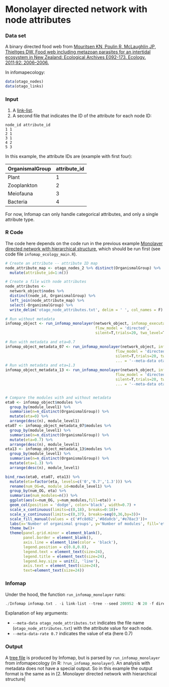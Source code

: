 # Monolayer directed network with node attributes

### Data set
A binary directed food web from [Mouritsen KN, Poulin R, McLaughlin JP, Thieltges DW. Food web including metazoan parasites for an intertidal ecosystem in New Zealand: Ecological Archives E092-173. Ecology. 2011;92: 2006–2006.](https://esajournals-onlinelibrary-wiley-com.ezproxy.bgu.ac.il/doi/abs/10.1890/11-0371.1)

In infomapecology:
```R
data(otago_nodes)
data(otago_links)
```

### Input
1. A [link-list](https://www.mapequation.org/infomap/#InputLinkList).
2. A second file that indicates the ID of the attribute for each node ID:

```
node_id attribute_id
1 1
2 1
3 1
4 2
5 3
```

In this example, the attribute IDs are (example with first four):

|OrganismalGroup | attribute_id|
|---|---|
|Plant   |                   1|
|Zooplankton|                2|
|Meiofauna   |               3|
|Bacteria     |              4|

For now, Infomap can only handle categorical attributes, and only a single attribute type.

### R Code
The code here depends on the code run in the previous example [Monolayer directed network with hierarchical structure](docs/hypothesis_test.md), which should be run first (see code file `infomap_ecology_main.R`).
```R
# Create an attribute -- attribute ID map
node_attribute_map <- otago_nodes_2 %>% distinct(OrganismalGroup) %>%
  mutate(attribute_id=1:n())

# Create a file with node attributes
node_attributes <-
  network_object$nodes %>%
  distinct(node_id, OrganismalGroup) %>%
  left_join(node_attribute_map) %>%
  select(-OrganismalGroup) %>%
  write_delim('otago_node_attributes.txt', delim = ' ', col_names = F)

# Run without metadata
infomap_object <- run_infomap_monolayer(network_object, infomap_executable='Infomap',
                                        flow_model = 'directed',
                                        silent=T,trials=20, two_level=T, seed=200952)

# Run with metadata and eta=0.7
infomap_object_metadata_07 <- run_infomap_monolayer(network_object, infomap_executable='Infomap',
                                                 flow_model = 'directed',
                                                 silent=T,trials=20, two_level=T, seed=200952,
                                                 ... = '--meta-data otago_node_attributes.txt --meta-data-rate 0.7')
# Run with metadata and eta=1.3
infomap_object_metadata_13 <- run_infomap_monolayer(network_object, infomap_executable='Infomap',
                                                 flow_model = 'directed',
                                                 silent=T,trials=20, two_level=T, seed=200952,
                                                 ... = '--meta-data otago_node_attributes.txt --meta-data-rate 1.3')


# Compare the modules with and without metadata
eta0 <- infomap_object$modules %>%
  group_by(module_level1) %>%
  summarise(n=n_distinct(OrganismalGroup)) %>%
  mutate(eta=0) %>%
  arrange(desc(n), module_level1)
eta07 <- infomap_object_metadata_07$modules %>%
  group_by(module_level1) %>%
  summarise(n=n_distinct(OrganismalGroup)) %>%
  mutate(eta=0.7) %>%
  arrange(desc(n), module_level1)
eta13 <- infomap_object_metadata_13$modules %>%
  group_by(module_level1) %>%
  summarise(n=n_distinct(OrganismalGroup)) %>%
  mutate(eta=1.3) %>%
  arrange(desc(n), module_level1)

bind_rows(eta0, eta07, eta13) %>% 
  mutate(eta=factor(eta, levels=c('0','0.7','1.3'))) %>% 
  rename(num_OG=n, module_id=module_level1) %>% 
  group_by(num_OG, eta) %>%
  summarise(num_modules=n()) %>%
  ggplot(aes(x=num_OG, y=num_modules,fill=eta)) +
  geom_col(position = 'dodge', color='black', width=0.7) +
  scale_x_continuous(limits=c(0,18), breaks=0:18)+
  scale_y_continuous(limits=c(0,37), breaks=seq(0,36,by=3))+
  scale_fill_manual(values = c('#fc8d62','#8da0cb','#e78ac3'))+
  labs(x='Number of organismal groups', y='Number of modules', fill='eta')+
  theme_bw()+
  theme(panel.grid.minor = element_blank(),
        panel.border = element_blank(),
        axis.line = element_line(color = 'black'),
        legend.position = c(0.8,0.8),
        legend.text = element_text(size=24),
        legend.title = element_text(size=24),
        legend.key.size = unit(2, 'line'),
        axis.text = element_text(size=24),
        text=element_text(size=24))
```

### Infomap
Under the hood, the function `run_infomap_monolayer` runs:
```C++
./Infomap infomap.txt . -i link-list --tree --seed 200952 -N 20 -f directed --silent --two-level --meta-data otago_node_attributes.txt --meta-data-rate 0.7
```

Explanation of key arguments:
* `--meta-data otago_node_attributes.txt` indicates the file name (`otago_node_attributes.txt`) with the attribute value for each node.
* `--meta-data-rate 0.7` indicates the value of eta (here 0.7)

### Output
A [tree file](https://www.mapequation.org/infomap/#OutputTree) is produced by Infomap, but is parsed by `run_infomap_monolayer` from infomapecology (in R: `?run_infomap_monolayer`). An analysis with metadata does not have a special output. So in this example the output format is the same as in [2. Monolayer directed network with hierarchical structure|
